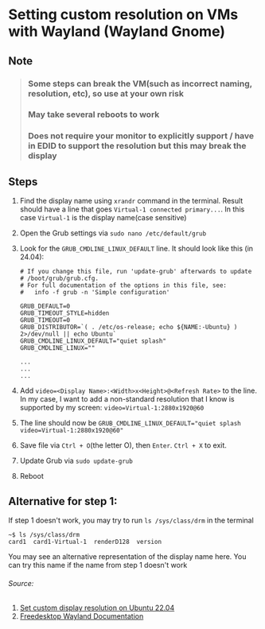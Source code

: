 # Setting custom resolution on VMs with Wayland (Wayland Gnome)

## Note
> ### 
> ### Some steps can break the VM(such as incorrect naming, resolution, etc), so use at your own risk
> ### May take several reboots to work
> ### Does not require your monitor to explicitly support / have in EDID to support the resolution but this may break the display
> ### 

## Steps
1. Find the display name using `xrandr` command in the terminal. Result should have a line that goes `Virtual-1 connected primary...`. In this case `Virtual-1` is the display name(case sensitive)
2. Open the Grub settings via `sudo nano /etc/default/grub`
3. Look for the `GRUB_CMDLINE_LINUX_DEFAULT` line. It should look like this (in 24.04):

    ```
    # If you change this file, run 'update-grub' afterwards to update
    # /boot/grub/grub.cfg.
    # For full documentation of the options in this file, see:
    #   info -f grub -n 'Simple configuration'

    GRUB_DEFAULT=0
    GRUB_TIMEOUT_STYLE=hidden
    GRUB_TIMEOUT=0
    GRUB_DISTRIBUTOR=`( . /etc/os-release; echo ${NAME:-Ubuntu} ) 2>/dev/null || echo Ubuntu`
    GRUB_CMDLINE_LINUX_DEFAULT="quiet splash"
    GRUB_CMDLINE_LINUX=""

    ...
    ...
    ...
    ```

4. Add `video=<Display Name>:<Width>x<Height>@<Refresh Rate>` to the line. In my case, I want to add a non-standard resolution that I know is supported by my screen: `video=Virtual-1:2880x1920@60`
5. The line should now be `GRUB_CMDLINE_LINUX_DEFAULT="quiet splash video=Virtual-1:2880x1920@60"`
6. Save file via `Ctrl + O`(the letter O), then `Enter`. `Ctrl + X` to exit.
7. Update Grub via `sudo update-grub`
8. Reboot




## Alternative for step 1:
If step 1 doesn't work, you may try to run `ls /sys/class/drm` in the terminal
```
~$ ls /sys/class/drm
card1  card1-Virtual-1  renderD128  version
```
You may see an alternative representation of the display name here. You can try this name if the name from step 1 doesn't work



###### Source:
1. [Set custom display resolution on Ubuntu 22.04](https://www.youtube.com/watch?v=dLVHz7rrP8U)
2. [Freedesktop Wayland Documentation](https://wayland.freedesktop.org)
